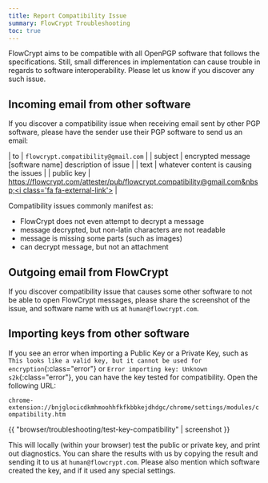 ```yaml
---
title: Report Compatibility Issue
summary: FlowCrypt Troubleshooting
toc: true
---
```


FlowCrypt aims to be compatible with all OpenPGP software that follows the specifications. Still, small differences in implementation can cause trouble in regards to software interoperability. Please let us know if you discover any such issue.

## Incoming email from other software

If you discover a compatibility issue when receiving email sent by other PGP software, please have the sender use their PGP software to send us an email:

| to         | `flowcrypt.compatibility@gmail.com`                           |
| subject    | encrypted message [software name] description of issue |
| text       | whatever content is causing the issues                    |
| public key | [https://flowcrypt.com/attester/pub/flowcrypt.compatibility@gmail.com&nbsp;<i class='fa fa-external-link'></i>](https://flowcrypt.com/attester/pub/flowcrypt.compatibility@gmail.com) |

Compatibility issues commonly manifest as:
 - FlowCrypt does not even attempt to decrypt a message
 - message decrypted, but non-latin characters are not readable
 - message is missing some parts (such as images)
 - can decrypt message, but not an attachment

## Outgoing email from FlowCrypt

If you discover compatibility issue that causes some other software to not be able to open FlowCrypt messages, please share the screenshot of the issue, and software name with us at `human@flowcrypt.com`.

## Importing keys from other software

If you see an error when importing a Public Key or a Private Key, such as `This looks like a valid key, but it cannot be used for encryption`{:class="error"} or `Error importing key: Unknown s2k`{:class="error"}, you can have the key tested for compatibility. Open the following URL:

`chrome-extension://bnjglocicdkmhmoohhfkfkbbkejdhdgc/chrome/settings/modules/compatibility.htm`

{{ "browser/troubleshooting/test-key-compatibility" | screenshot }}

This will locally (within your browser) test the public or private key, and print out diagnostics. You can share the results with us by copying the result and sending it to us at `human@flowcrypt.com`. Please also mention which software created the key, and if it used any special settings.

